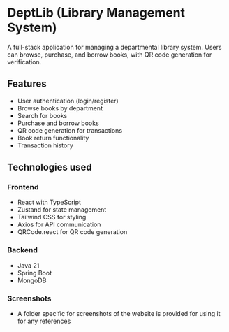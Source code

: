 # DeptLib (Library Management System)

A full-stack application for managing a departmental library system. Users can browse, purchase, and borrow books, with QR code generation for verification.

## Features

- User authentication (login/register)
- Browse books by department
- Search for books
- Purchase and borrow books
- QR code generation for transactions
- Book return functionality
- Transaction history

## Technologies used

### Frontend
- React with TypeScript
- Zustand for state management
- Tailwind CSS for styling
- Axios for API communication
- QRCode.react for QR code generation

### Backend
- Java 21
- Spring Boot
- MongoDB

### Screenshots
- A folder specific for screenshots of the website is provided for using it for any references
